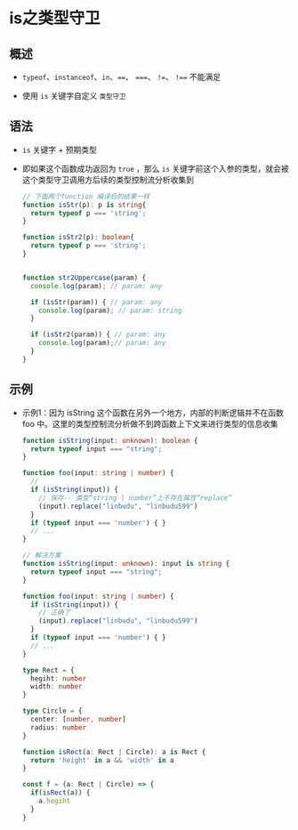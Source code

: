 # is之类型守卫

## 概述

  - `typeof`、`instanceof`、`in`、`==`、 `===`、 `!=`、 `!==` 不能满足

  - 使用 `is` 关键字自定义 `类型守卫`

## 语法

  - `is` 关键字 + 预期类型

  - 即如果这个函数成功返回为 `true` ，那么 `is` 关键字前这个入参的类型，就会被这个类型守卫调用方后续的类型控制流分析收集到

    ```ts
    // 下面两个function 编译后的结果一样
    function isStr(p): p is string{
      return typeof p === 'string';
    }

    function isStr2(p): boolean{
      return typeof p === 'string';
    }


    function str2Uppercase(param) {
      console.log(param); // param: any

      if (isStr(param)) { // param: any
        console.log(param); // param: string
      }

      if (isStr2(param)) { // param: any
        console.log(param);// param: any
      }
    }
    ```

## 示例

  - 示例1：因为 isString 这个函数在另外一个地方，内部的判断逻辑并不在函数 foo 中。这里的类型控制流分析做不到跨函数上下文来进行类型的信息收集

    ```ts
    function isString(input: unknown): boolean {
      return typeof input === "string";
    }

    function foo(input: string | number) {
      //
      if (isString(input)) {
        // 保存-- 类型“string | number”上不存在属性“replace”
        (input).replace("linbudu", "linbudu599")
      }
      if (typeof input === 'number') { }
      // ...
    }
    ```

    ```ts
    // 解决方案
    function isString(input: unknown): input is string {
      return typeof input === "string";
    }

    function foo(input: string | number) {
      if (isString(input)) {
        // 正确了
        (input).replace("linbudu", "linbudu599")
      }
      if (typeof input === 'number') { }
      // ...
    }
    ```

    ```ts
    type Rect = {
      hegiht: number
      width: number
    }

    type Circle = {
      center: [number, number]
      radius: number
    }

    function isRect(a: Rect | Circle): a is Rect {
      return 'height' in a && 'width' in a
    }

    const f = (a: Rect | Circle) => {
      if(isRect(a)) {
        a.hegiht
      }
    }
    ```

